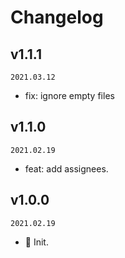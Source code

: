 # Changelog

## v1.1.1

`2021.03.12`

- fix: ignore empty files

## v1.1.0

`2021.02.19`

- feat: add assignees.

## v1.0.0

`2021.02.19`

- 🎉 Init.
